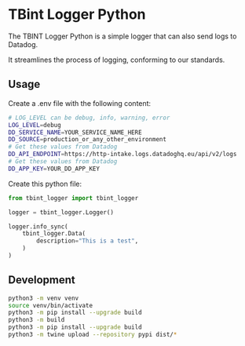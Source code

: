 # TBint Logger Python

The TBINT Logger Python is a simple logger that
can also send logs to Datadog.

It streamlines the process of logging,
conforming to our standards.

## Usage

Create a .env file with the following content:

```sh
# LOG_LEVEL can be debug, info, warning, error
LOG_LEVEL=debug
DD_SERVICE_NAME=YOUR_SERVICE_NAME_HERE
DD_SOURCE=production_or_any_other_environment
# Get these values from Datadog
DD_API_ENDPOINT=https://http-intake.logs.datadoghq.eu/api/v2/logs
# Get these values from Datadog
DD_APP_KEY=YOUR_DD_APP_KEY
```

Create this python file:

```python
from tbint_logger import tbint_logger

logger = tbint_logger.Logger()

logger.info_sync(
    tbint_logger.Data(
        description="This is a test",
    )
)
```

## Development

```sh
python3 -m venv venv
source venv/bin/activate
python3 -m pip install --upgrade build
python3 -m build
python3 -m pip install --upgrade build
python3 -m twine upload --repository pypi dist/*
```

